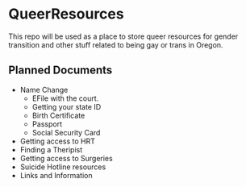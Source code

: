 # QueerResources
This repo will be used as a place to store queer resources for gender transition and other stuff related to being gay or trans in Oregon.

## Planned Documents
- Name Change
  - EFile with the court.
  - Getting your state ID
  - Birth Certificate
  - Passport
  - Social Security Card
- Getting access to HRT
- Finding a Theripist
- Getting access to Surgeries
- Suicide Hotline resources
- Links and Information
